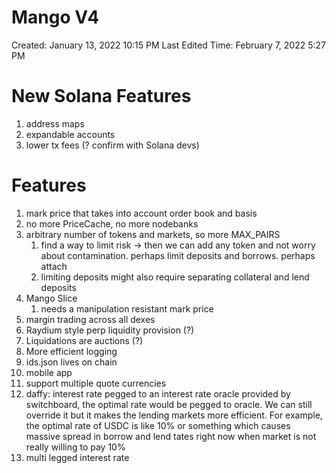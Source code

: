 # Mango V4

Created: January 13, 2022 10:15 PM
Last Edited Time: February 7, 2022 5:27 PM

# New Solana Features

1. address maps
2. expandable accounts
3. lower tx fees (? confirm with Solana devs)

# Features

1. mark price that takes into account order book and basis
2. no more PriceCache, no more nodebanks
3. arbitrary number of tokens and markets, so more MAX_PAIRS
    1. find a way to limit risk → then we can add any token and not worry about contamination. perhaps limit deposits and borrows. perhaps attach 
    2. limiting deposits might also require separating collateral and lend deposits
4. Mango Slice
    1. needs a manipulation resistant mark price
5. margin trading across all dexes
6. Raydium style perp liquidity provision (?)
7. Liquidations are auctions (?)
8. More efficient logging
9. ids.json lives on chain
10. mobile app
11. support multiple quote currencies
12. daffy: interest rate pegged to an interest rate oracle provided by switchboard, the optimal rate would be pegged to oracle. We can still override it but it makes the lending markets more efficient. For example, the optimal rate of USDC is like 10% or something which causes massive spread in borrow and lend tates right now when market is not really willing to pay 10%
13. multi legged interest rate